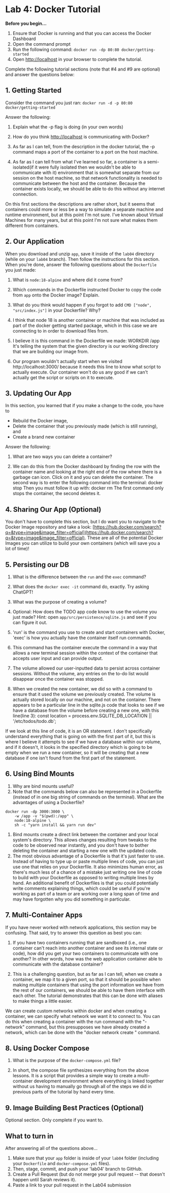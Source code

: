 # Lab 4: Docker Tutorial

**Before you begin...**
1. Ensure that Docker is running and that you can access the Docker Dashboard
1. Open the command prompt
2. Run the following command: `docker run -dp 80:80 docker/getting-started`
3. Open [http://localhost](http://localhost) in your browser to complete the tutorial.


Complete the following tutorial sections (note that #4 and #9 are optional) and answer the questions below:

## 1. Getting Started
Consider the command you just ran: `docker run -d -p 80:80 docker/getting-started`

Answer the following:
1. Explain what the -p flag is doing (in your own words)
2. How do you think [http://localhost](http://localhost) is communicating with Docker?

1. As far as I can tell, from the description in the docker tutorial, the -p command maps a port of the container to a port on the host machine.
2. As far as I can tell from what I've learned so far, a container is a semi-isolated(if it were fully isolated then we wouldn't be able to communicate with it) environment that is somewhat separate from our session on the host machine, so that network functionality is needed to communicate between the host and the container. Because the container exists locally, we should be able to do this without any internet connection. 

On this first sections the descriptions are rather short, but it seems that containers could more or less be a way to simulate a separate machine and runtime environment, but at this point I'm not sure. I've known about Virtual Machines for many years, but at this point I'm not sure what makes them different from containers.

## 2. Our Application
When you download and unzip `app`, save it inside of the `lab04` directory (while on your `lab04` branch). Then follow the instructions for this section. When you're done, answer the following questions about the `Dockerfile` you just made:
1. What is `node:18-alpine` and where did it come from?
2. Which commands in the Dockerfile instructed Docker to copy the code from `app` onto the Docker image? Explain.
3. What do you think would happen if you forgot to add `CMD ["node", "src/index.js"]` in your Dockerfile? Why?

1. I think that node 18 is another container or machine that was included as part of the docker getting started package, which in this case we are connecting to in order to download files from.
2. I believe it is this command in the Dockerfile we made: WORKDIR /app
It's telling the system that the given directory is our working directory that we are building our image from.
3. Our program wouldn't actually start when we visited http://localhost:3000/ because it needs this line to know what script to actually execute. Our container won't do us any good if we can't actually get the script or scripts on it to execute.

## 3. Updating Our App
In this section, you learned that if you make a change to the code, you have to 
* Rebuild the Docker image,
* Delete the container that you previously made (which is still running), and
* Create a brand new container

Answer the following:
1. What are two ways you can delete a container?

1. We can do this from the Docker dashboard by finding the row with the container name and looking at the right end of the row where there is a garbage can icon. Click on it and you can delete the container. 
The second way is to enter the following command into the terminal: docker stop <Insert Container ID here>
Then you must follow it up with: docker rm <Insert Container ID here>
The first command only stops the container, the second deletes it.

## 4. Sharing Our App (Optional)
You don't have to complete this section, but I do want you to navigate to the Docker Image repository and take a look: [https://hub.docker.com/search?q=&type=image&image_filter=official](https://hub.docker.com/search?q=&type=image&image_filter=official). These are all of the potential Docker Images you can utilize to build your own containers (which will save you a lot of time)!

## 5. Persisting our DB

1. What is the difference between the `run` and the `exec` command?
2. What does the `docker exec -it` command do, exactly. Try asking ChatGPT!
3. What was the purpose of creating a volume?
4. Optional: How does the TODO app code know to use the volume you just made? Hint: open `app/src/persistence/sqlite.js` and see if you can figure it out.

1. 'run' is the command you use to create and start containers with Docker, 'exec' is how you actually have the container itself run commands.
2. This command has the container execute the command in a way that allows a new terminal session within the context of the container that accepts user input and can provide output.
3. The volume allowed our user-inputted data to persist across container sessions. Without the volume, any entries on the to-do list would disappear once the container was stopped.
4. When we created the new container, we did so with a command to ensure that it used the volume we previously created. The volume is actually stored locally on our machine, and not on the container. There appears to be a particular line in the sqlite.js code that looks to see if we have a database from the volume before creating a new one, with this line(line 3): const location = process.env.SQLITE_DB_LOCATION || '/etc/todos/todo.db';

If we look at this line of code, it is an OR statement. I don't specifically understand everything that is going on with the first part of it, but this is where I believe it attempts to see if we have a database within our volume, and if it doesn't, it looks in the specified directory which is going to be empty when we run a new container, so it will be creating that a new database if one isn't found from the first part of the statement.

## 6. Using Bind Mounts
1. Why are bind mounts useful? 
2. Note that the commands below can also be represented in a Dockerfile (instead of in one big string of commands on the terminal). What are the advantages of using a Dockerfile?

```
docker run -dp 3000:3000 \
    -w /app -v "$(pwd):/app" \
    node:18-alpine \
    sh -c "yarn install && yarn run dev"
```

1. Bind mounts create a direct link between the container and your local system's directory. This allows changes resulting from tweaks to the code to be observed near instantly, and you don't have to bother deleting the container and starting a new one with the updated code.
2.  The most obvious advantage of a Dockerfile is that it's just faster to use. Instead of having to type up or paste multiple lines of code, you can just use one that relies on your Dockerfile. It also minimizes human error, as there's much less of a chance of a mistake just writing one line of code to build with your Dockerfile as opposed to writing multiple lines by hand. An additional benefit of Dockerfiles is that you could potentially write comments explaining things, which could be useful if you're working as part of a team or are working over a long span of time and may have forgotten why you did something in particular.

## 7. Multi-Container Apps
If you have never worked with network applications, this section may be confusing. That said, try to answer this question as best you can:

1. If you have two containers running that are sandboxed (i.e., one container can't reach into another container and see its internal state or code), how did you get your two containers to communicate with one another? In other words, how was the web application container able to communicate with the database container?

1. This is a challenging question, but as far as I can tell, when we create a container, we map it to a given port, so that it should be possible when making multiple containers that using the port information we have from the rest of our containers, we should be able to have them interface with each other. The tutorial demonstrates that this can be done with aliases to make things a little easier.

We can create custom networks within docker and when creating a container, we can specify what network we want it to connect to. You can do this when creating a container with the run command with the "-network" command, but this presupposes we have already created a network, which can be done with the "docker network create <name>" command.

## 8. Using Docker Compose
1. What is the purpose of the `docker-compose.yml` file?

1. In short, the compose file synthesizes everything from the above lessons. It is a script that provides a simple way to create a multi-container development environment where everything is linked together without us having to manually go through all of the steps we did in previous parts of the tutorial by hand every time.

## 9. Image Building Best Practices (Optional)
Optional section. Only complete if you want to.


## What to turn in
After answering all of the questions above...
1. Make sure that your `app` folder is inside of your `lab04` folder (including your `Dockerfile` and `docker-compose.yml` files).
1. Then, stage, commit, and push your 'lab04' branch to GitHub. 
1. Create a Pull Request (but do not merge your pull request -- that doesn't happen until Sarah reviews it).
1. Paste a link to your pull request in the Lab04 submission
